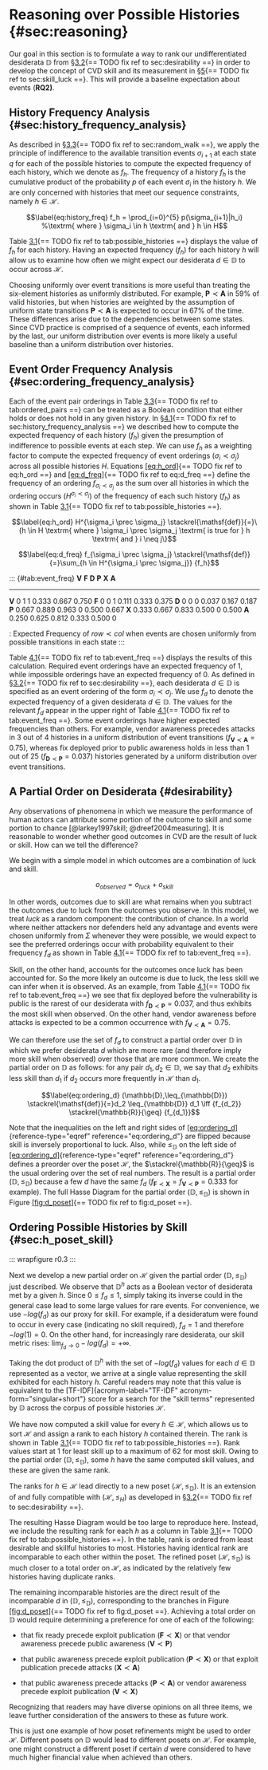 # Reasoning over Possible Histories {#sec:reasoning}

Our goal in this section is to formulate a way to rank our
undifferentiated desiderata $\mathbb{D}$ from
§[3.2](#sec:desirability){== TODO fix ref to sec:desirability ==} in order to develop the concept of CVD
skill and its measurement in §[5](#sec:skill_luck){== TODO fix ref to sec:skill_luck ==}. This will provide a baseline expectation
about events (**RQ2)**.

## History Frequency Analysis {#sec:history_frequency_analysis}

As described in §[3.3](#sec:random_walk){== TODO fix ref to sec:random_walk ==}, we apply the principle of indifference to
the available transition events $\sigma_{i+1}$ at each state $q$ for
each of the possible histories to compute the expected frequency of each
history, which we denote as $f_h$. The frequency of a history $f_h$ is
the cumulative product of the probability $p$ of each event $\sigma_i$
in the history $h$. We are only concerned with histories that meet our
sequence constraints, namely $h \in \mathcal{H}$.

$$\label{eq:history_freq}
    f_h = \prod_{i=0}^{5} p(\sigma_{i+1}|h_i) %\textrm{ where } \sigma_i \in h \textrm{ and } h \in H$$

Table [3.1](#tab:possible_histories){== TODO fix ref to tab:possible_histories ==} displays the value of $f_h$ for each
history. Having an expected frequency ($f_h$) for each history $h$ will
allow us to examine how often we might expect our desiderata
$d \in \mathbb{D}$ to occur across $\mathcal{H}$.

Choosing uniformly over event transitions is more useful than treating
the six-element histories as uniformly distributed. For example,
$\mathbf{P} \prec \mathbf{A}$ in 59% of valid histories, but when
histories are weighted by the assumption of uniform state transitions
$\mathbf{P} \prec \mathbf{A}$ is expected to occur in 67% of the time.
These differences arise due to the dependencies between some states.
Since CVD practice
is comprised of a sequence of events, each informed by the last, our
uniform distribution over events is more likely a useful baseline than a
uniform distribution over histories.

## Event Order Frequency Analysis {#sec:ordering_frequency_analysis}

Each of the event pair orderings in Table
[3.3](#tab:ordered_pairs){== TODO fix ref to tab:ordered_pairs ==} can be treated as a Boolean condition
that either holds or does not hold in any given history. In
§[4.1](#sec:history_frequency_analysis){== TODO fix ref to sec:history_frequency_analysis ==} we described how to compute
the expected frequency of each history ($f_h$) given the presumption of
indifference to possible events at each step. We can use $f_h$ as a
weighting factor to compute the expected frequency of event orderings
($\sigma_i \prec \sigma_j$) across all possible histories $H$. Equations
[\[eq:h_ord\]](#eq:h_ord){== TODO fix ref to eq:h_ord ==} and
[\[eq:d_freq\]](#eq:d_freq){== TODO fix ref to eq:d_freq ==}
define the frequency of an ordering $f_{\sigma_i \prec \sigma_j}$ as the
sum over all histories in which the ordering occurs
($H^{\sigma_i \prec \sigma_j}$) of the frequency of each such history
($f_h$) as shown in Table
[3.1](#tab:possible_histories){== TODO fix ref to tab:possible_histories ==}.

$$\label{eq:h_ord}
    H^{\sigma_i \prec \sigma_j} \stackrel{\mathsf{def}}{=}\{h \in H \textrm{ where } \sigma_i \prec \sigma_j \textrm{ is true for } h \textrm{ and } i \neq j\}$$

$$\label{eq:d_freq}
    f_{\sigma_i \prec \sigma_j} \stackrel{\mathsf{def}}{=}\sum_{h \in H^{\sigma_i \prec \sigma_j}} {f_h}$$

::: {#tab:event_freq}
                   $\mathbf{V}$   $\mathbf{F}$   $\mathbf{D}$   $\mathbf{P}$   $\mathbf{X}$   $\mathbf{A}$
  -------------- -------------- -------------- -------------- -------------- -------------- --------------
  $\mathbf{V}$                0              1              1          0.333          0.667          0.750
  $\mathbf{F}$                0              0              1          0.111          0.333          0.375
  $\mathbf{D}$                0              0              0          0.037          0.167          0.187
  $\mathbf{P}$            0.667          0.889          0.963              0          0.500          0.667
  $\mathbf{X}$            0.333          0.667          0.833          0.500              0          0.500
  $\mathbf{A}$            0.250          0.625          0.812          0.333          0.500              0

  : Expected Frequency of ${row} \prec {col}$ when events are chosen
  uniformly from possible transitions in each state
:::

Table [4.1](#tab:event_freq){== TODO fix ref to tab:event_freq ==} displays the results of this calculation.
Required event orderings have an expected frequency of 1, while
impossible orderings have an expected frequency of 0. As defined in
§[3.2](#sec:desirability){== TODO fix ref to sec:desirability ==}, each desiderata $d \in \mathbb{D}$ is
specified as an event ordering of the form $\sigma_i \prec \sigma_j$. We
use $f_d$ to denote the expected frequency of a given desiderata
$d \in \mathbb{D}$. The values for the relevant $f_d$ appear in the
upper right of Table [4.1](#tab:event_freq){== TODO fix ref to tab:event_freq ==}. Some event orderings have higher expected
frequencies than others. For example, vendor awareness precedes attacks
in 3 out of 4 histories in a uniform distribution of event transitions
($f_{\mathbf{V} \prec \mathbf{A}} = 0.75$), whereas fix deployed prior
to public awareness holds in less than 1 out of 25
($f_{\mathbf{D} \prec \mathbf{P}} = 0.037$) histories generated by a
uniform distribution over event transitions.

## A Partial Order on Desiderata {#desirability}

Any observations of phenomena in which we measure the performance of
human actors can attribute some portion of the outcome to skill and some
portion to chance [@larkey1997skill; @dreef2004measuring]. It is
reasonable to wonder whether good outcomes in CVD are the result of luck or skill. How can
we tell the difference?

We begin with a simple model in which outcomes are a combination of luck
and skill.

$$o_{observed} = o_{luck} + o_{skill}$$

In other words, outcomes due to skill are what remains when you subtract
the outcomes due to luck from the outcomes you observe. In this model,
we treat *luck* as a random component: the contribution of chance. In a
world where neither attackers nor defenders held any advantage and
events were chosen uniformly from $\Sigma$ whenever they were possible,
we would expect to see the preferred orderings occur with probability
equivalent to their frequency $f_d$ as shown in Table
[4.1](#tab:event_freq){== TODO fix ref to tab:event_freq ==}.

Skill, on the other hand, accounts for the outcomes once luck has been
accounted for. So the more likely an outcome is due to luck, the less
skill we can infer when it is observed. As an example, from
Table [4.1](#tab:event_freq){== TODO fix ref to tab:event_freq ==} we see that fix deployed before the
vulnerability is public is the rarest of our desiderata with
$f_{\mathbf{D} \prec \mathbf{P}} = 0.037$, and thus exhibits the most
skill when observed. On the other hand, vendor awareness before attacks
is expected to be a common occurrence with
$f_{\mathbf{V} \prec \mathbf{A}} = 0.75$.

We can therefore use the set of $f_d$ to construct a partial order over
$\mathbb{D}$ in which we prefer desiderata $d$ which are more rare (and
therefore imply more skill when observed) over those that are more
common. We create the partial order on $\mathbb{D}$ as follows: for any
pair $d_1,d_2 \in \mathbb{D}$, we say that $d_2$ exhibits less skill
than $d_1$ if $d_2$ occurs more frequently in $\mathcal{H}$ than $d_1$.

$$\label{eq:ordering_d}
(\mathbb{D},\leq_{\mathbb{D}}) \stackrel{\mathsf{def}}{=}d_2 \leq_{\mathbb{D}} d_1 \iff {f_{d_2}} \stackrel{\mathbb{R}}{\geq} {f_{d_1}}$$

Note that the inequalities on the left and right sides of
[\[eq:ordering_d\]](#eq:ordering_d){reference-type="eqref"
reference="eq:ordering_d"} are flipped because skill is inversely
proportional to luck. Also, while $\leq_{\mathbb{D}}$ on the left side
of [\[eq:ordering_d\]](#eq:ordering_d){reference-type="eqref"
reference="eq:ordering_d"} defines a preorder over the poset
$\mathcal{H}$, the $\stackrel{\mathbb{R}}{\geq}$ is the usual ordering
over the set of real numbers. The result is a partial order
$(\mathbb{D},\leq_{\mathbb{D}})$ because a few $d$ have the same $f_d$
($f_{\mathbf{F} \prec \mathbf{X}} = f_{\mathbf{V} \prec \mathbf{P}} = 0.333$
for example). The full Hasse Diagram for the partial order
$(\mathbb{D},\leq_{\mathbb{D}})$ is shown in
Figure [\[fig:d_poset\]](#fig:d_poset){== TODO fix ref to fig:d_poset ==}.

## Ordering Possible Histories by Skill {#sec:h_poset_skill}

::: wrapfigure
r0.3
:::

Next we develop a new partial order on $\mathcal{H}$ given the partial
order $(\mathbb{D},\leq_{\mathbb{D}})$ just described. We observe that
$\mathbb{D}^{h}$ acts as a Boolean vector of desiderata met by a given
$h$. Since $0 \leq f_d \leq 1$, simply taking its inverse could in the
general case lead to some large values for rare events. For convenience,
we use $-log(f_d)$ as our proxy for skill. For example, if a desideratum
were found to occur in every case (indicating no skill required),
$f_d=1$ and therefore $-log(1) = 0$. On the other hand, for increasingly
rare desiderata, our skill metric rises:
$\lim_{f_d \to 0} -log(f_d) = +\infty$.

Taking the dot product of $\mathbb{D}^h$ with the set of $-log(f_d)$
values for each $d \in \mathbb{D}$ represented as a vector, we arrive at
a single value representing the skill exhibited for each history $h$.
Careful readers may note that this value is equivalent to the
[TF-IDF]{acronym-label="TF-IDF" acronym-form="singular+short"} score for
a search for the "skill terms" represented by $\mathbb{D}$ across the
corpus of possible histories $\mathcal{H}$.

We have now computed a skill value for every $h \in \mathcal{H}$, which
allows us to sort $\mathcal{H}$ and assign a rank to each history $h$
contained therein. The rank is shown in
Table [3.1](#tab:possible_histories){== TODO fix ref to tab:possible_histories ==}. Rank values start at 1 for least
skill up to a maximum of 62 for most skill. Owing to the partial order
$(\mathbb{D},\leq_{\mathbb{D}})$, some $h$ have the same computed skill
values, and these are given the same rank.

The ranks for $h \in \mathcal{H}$ lead directly to a new poset
$(\mathcal{H},\leq_{\mathbb{D}})$. It is an extension of and fully
compatible with $(\mathcal{H},\leq_{H})$ as developed in
§[3.2](#sec:desirability){== TODO fix ref to sec:desirability ==}.

The resulting Hasse Diagram would be too large to reproduce here.
Instead, we include the resulting rank for each $h$ as a column in
Table [3.1](#tab:possible_histories){== TODO fix ref to tab:possible_histories ==}. In the table, rank is ordered from
least desirable and skillful histories to most. Histories having
identical rank are incomparable to each other within the poset. The
refined poset $(\mathcal{H},\leq_{\mathbb{D}})$ is much closer to a
total order on $\mathcal{H}$, as indicated by the relatively few
histories having duplicate ranks.

The remaining incomparable histories are the direct result of the
incomparable $d$ in $(\mathbb{D},\leq_{\mathbb{D}})$, corresponding to
the branches in Figure
[\[fig:d_poset\]](#fig:d_poset){== TODO fix ref to fig:d_poset ==}. Achieving a total order on $\mathbb{D}$ would
require determining a preference for one of each of the following:

-   that fix ready precede exploit publication
    ($\mathbf{F} \prec \mathbf{X}$) or that vendor awareness precede
    public awareness ($\mathbf{V} \prec \mathbf{P}$)

-   that public awareness precede exploit publication
    ($\mathbf{P} \prec \mathbf{X}$) or that exploit publication precede
    attacks ($\mathbf{X} \prec \mathbf{A}$)

-   that public awareness precede attacks
    ($\mathbf{P} \prec \mathbf{A}$) or vendor awareness precede exploit
    publication ($\mathbf{V} \prec \mathbf{X}$)

Recognizing that readers may have diverse opinions on all three items,
we leave further consideration of the answers to these as future work.

This is just one example of how poset refinements might be used to order
$\mathcal{H}$. Different posets on $\mathbb{D}$ would lead to different
posets on $\mathcal{H}$. For example, one might construct a different
poset if certain $d$ were considered to have much higher financial value
when achieved than others.


